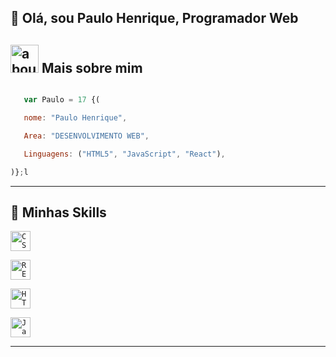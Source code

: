 ## 👋 Olá, sou Paulo Henrique, Programador Web

## <img width="45" alt="about" src="https://raw.github.com/elizarov/elizarov/master/about.png"> Mais sobre mim

```JavaScript

   var Paulo = 17 {(

   nome: "Paulo Henrique",

   Area: "DESENVOLVIMENTO WEB",

   Linguagens: ("HTML5", "JavaScript", "React"),

)};l

```

----

## 🚀 Minhas Skills

<code><img height="32" src="https://img.shields.io/badge/CSS3-1572B6?style=for-the-badge&logo=css3&logoColor=white" alt="CSS"/></code>

<code><img height="32" src="https://img.shields.io/badge/React-20232A?style=for-the-badge&logo=react&logoColor=61DAFB" alt="REACT.JS"/></code></code>

<code><img height="32" src="https://img.shields.io/badge/HTML5-E34F26?style=for-the-badge&logo=html5&logoColor=white" alt="HTML"/></code></code>

<code><img height="32" src="https://img.shields.io/badge/JavaScript-323330?style=for-the-badge&logo=javascript&logoColor=F7DF1E" alt="Javascript"/></code>

---


